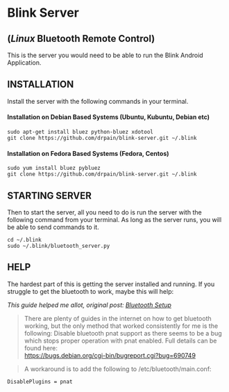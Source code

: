 # Blink Server 
## (*Linux* Bluetooth Remote Control)

This is the server you would need to be able to run the Blink Android Application. 

## INSTALLATION

Install the server with the following commands in your terminal. 

#### Installation on Debian Based Systems (Ubuntu, Kubuntu, Debian etc)
``` 
sudo apt-get install bluez python-bluez xdotool
git clone https://github.com/drpain/blink-server.git ~/.blink
```

#### Installation on Fedora Based Systems (Fedora, Centos)
```
sudo yum install bluez pybluez
git clone https://github.com/drpain/blink-server.git ~/.blink
```

## STARTING SERVER

Then to start the server, all you need to do is run the server with the following command from your terminal. As long as the server runs, you will be able to send commands to it. 

```
cd ~/.blink
sudo ~/.blink/bluetooth_server.py
```

## HELP

The hardest part of this is getting the server installed and running. If you struggle to get the bluetooth to work, maybe this will help:

*This guide helped me allot, original post: [Bluetooth Setup](http://blog.davidvassallo.me/2014/05/11/android-linux-raspberry-pi-bluetooth-communication/)*
> There are plenty of guides in the internet on how to get bluetooth working, but the only method that worked consistently for me is the following:
> Disable bluetooth pnat support as there seems to be a bug which stops proper operation with pnat enabled. Full details can be found here:  
> https://bugs.debian.org/cgi-bin/bugreport.cgi?bug=690749

> A workaround is to add the following to /etc/bluetooth/main.conf:
```
DisablePlugins = pnat
```
